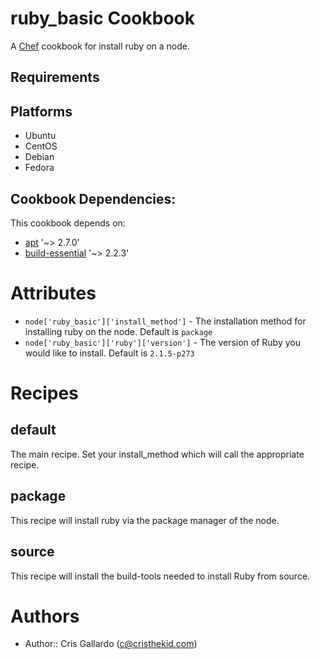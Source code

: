 ruby_basic Cookbook
===================

A [Chef](http://getchef.com/) cookbook for install ruby on a node.

Requirements
------------

## Platforms

* Ubuntu 
* CentOS
* Debian
* Fedora

## Cookbook Dependencies:

This cookbook depends on:

* [apt](https://supermarket.chef.io/cookbooks/apt) '~> 2.7.0'
* [build-essential](https://supermarket.chef.io/cookbooks/build-essential) '~> 2.2.3'

Attributes
==========

* `node['ruby_basic']['install_method']` - The installation method for installing ruby on the node. Default is `package`
* `node['ruby_basic']['ruby']['version']` - The version of Ruby you would like to install. Default is `2.1.5-p273`

Recipes
=======

default
-------

The main recipe. Set your install_method which will call the appropriate recipe.

package
-------

This recipe will install ruby via the package manager of the node.

source
------

This recipe will install the build-tools needed to install Ruby from source. 

Authors
=======

* Author:: Cris Gallardo (c@cristhekid.com)


